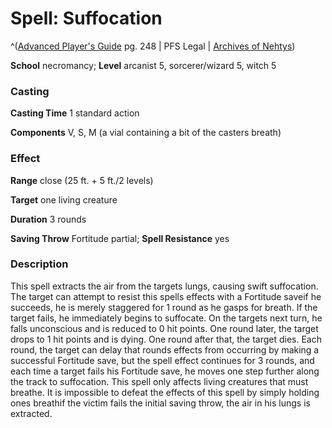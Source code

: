 # Spell: Suffocation

^([Advanced Player's Guide][ss-suffocation] pg. 248 | PFS Legal | [Archives of Nehtys][sn-suffocation])

**School** necromancy; **Level** arcanist 5, sorcerer/wizard 5, witch 5

### Casting

**Casting Time** 1 standard action

**Components** V, S, M (a vial containing a bit of the casters breath)

### Effect

**Range** close (25 ft. + 5 ft./2 levels)

**Target** one living creature

**Duration** 3 rounds

**Saving Throw** Fortitude partial; **Spell Resistance** yes

### Description

This spell extracts the air from the targets lungs, causing swift suffocation. The target can attempt to resist this spells effects with a Fortitude saveif he succeeds, he is merely staggered for 1 round as he gasps for breath. If the target fails, he immediately begins to suffocate. On the targets next turn, he falls unconscious and is reduced to 0 hit points. One round later, the target drops to 1 hit points and is dying. One round after that, the target dies. Each round, the target can delay that rounds effects from occurring by making a successful Fortitude save, but the spell effect continues for 3 rounds, and each time a target fails his Fortitude save, he moves one step further along the track to suffocation. This spell only affects living creatures that must breathe. It is impossible to defeat the effects of this spell by simply holding ones breathif the victim fails the initial saving throw, the air in his lungs is extracted.

[ss-suffocation]: http://paizo.com/pathfinderRPG/v57
[sn-suffocation]: http://www.archivesofnethys.com/SpellDisplay.aspx?ItemName=Suffocation